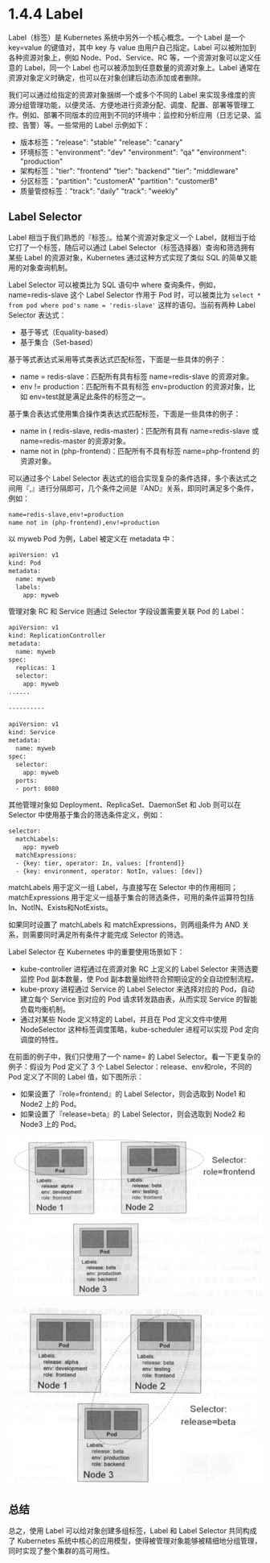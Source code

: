# 1.4.4 Label

Label（标签）是 Kubernetes 系统中另外一个核心概念。一个 Label 是一个 key=value 的键值对，其中 key 与 value 由用户自己指定。Label 可以被附加到各种资源对象上，例如 Node、Pod、Service、RC 等，一个资源对象可以定义任意的 Label，同一个 Label 也可以被添加到任意数量的资源对象上。Label 通常在资源对象定义时确定，也可以在对象创建后动态添加或者删除。

我们可以通过给指定的资源对象捆绑一个或多个不同的 Label 来实现多维度的资源分组管理功能，以便灵活、方便地进行资源分配、调度、配置、部署等管理工作。例如、部署不同版本的应用到不同的环境中：监控和分析应用（日志记录、监控、告警）等。一些常用的 Label 示例如下：
* 版本标签："release": "stable"         "release": "canary"
* 环境标签："environment": "dev"        "environment": "qa"         "environment": "production"
* 架构标签："tier": "frontend"          "tier": "backend"           "tier": "middleware"
* 分区标签："partition": "customerA"    "partition": "customerB"    
* 质量管控标签："track": "daily"         "track": "weekly"

## Label Selector

Label 相当于我们熟悉的『标签』。给某个资源对象定义一个 Label，就相当于给它打了一个标签，随后可以通过 Label Selector（标签选择器）查询和筛选拥有某些 Label 的资源对象，Kubernetes 通过这种方式实现了类似 SQL 的简单又能用的对象查询机制。

Label Selector 可以被类比为 SQL 语句中 where 查询条件，例如，name=redis-slave 这个 Label Selector 作用于 Pod 时，可以被类比为 `select * from pod where pod's name = 'redis-slave'` 这样的语句。当前有两种 Label Selector 表达式：
* 基于等式（Equality-based）
* 基于集合（Set-based）

基于等式表达式采用等式类表达式匹配标签，下面是一些具体的例子：
* name = redis-slave：匹配所有具有标签 name=redis-slave 的资源对象。
* env != production：匹配所有不具有标签 env=production 的资源对象，比如 env=test就是满足此条件的标签之一。

基于集合表达式使用集合操作类表达式匹配标签，下面是一些具体的例子：
* name in ( redis-slave, redis-master)：匹配所有具有 name=redis-slave 或 name=redis-master 的资源对象。
* name not in (php-frontend)：匹配所有不具有标签 name=php-frontend 的资源对象。

可以通过多个 Label Selector 表达式的组合实现复杂的条件选择，多个表达式之间用『,』进行分隔即可，几个条件之间是『AND』关系，即同时满足多个条件，例如：
```
name=redis-slave,env!=production
name not in (php-frontend),env!=production
```

以 myweb Pod 为例，Label 被定义在 metadata 中：
```
apiVersion: v1
kind: Pod
metadata:
  name: myweb
  labels:
    app: myweb
```

管理对象 RC 和 Service 则通过 Selector 字段设置需要关联 Pod 的 Label：
```
apiVersion: v1
kind: ReplicationController
metadata:
  name: myweb
spec:
  replicas: 1
  selector:
    app: myweb
......

----------

apiVersion: v1
kind: Service
metadata:
  name: myweb
spec:
  selector: 
    app: myweb
  ports:
  - port: 8080
```

其他管理对象如 Deployment、ReplicaSet、DaemonSet 和 Job 则可以在 Selector 中使用基于集合的筛选条件定义，例如：
```
selector:
  matchLabels:
    app: myweb
  matchExpressions:
  - {key: tier, operator: In, values: [frontend]}
  - {key: environment, operator: NotIn, values: [dev]}
```

matchLabels 用于定义一组 Label，与直接写在 Selector 中的作用相同；matchExpressions 用于定义一组基于集合的筛选条件，可用的条件运算符包括 In、NotIN、Exists和NotExists。

如果同时设置了 matchLabels 和 matchExpressions，则两组条件为 AND 关系，则需要同时满足所有条件才能完成 Selector 的筛选。

Label Selector 在 Kubernetes 中的重要使用场景如下：
* kube-controller 进程通过在资源对象 RC 上定义的 Label Selector 来筛选要监控 Pod 副本数量，使 Pod 副本数量始终符合预期设定的全自动控制流程。
* kube-proxy 进程通过 Service 的 Label Selector 来选择对应的 Pod，自动建立每个 Service 到对应的 Pod 请求转发路由表，从而实现 Service 的智能负载均衡机制。
* 通过对某些 Node 定义特定的 Label，并且在 Pod 定义文件中使用 NodeSelector 这种标签调度策略，kube-scheduler 进程可以实现 Pod 定向调度的特性。

在前面的例子中，我们只使用了一个 name=<NAME> 的 Label Selector。看一下更复杂的例子：假设为 Pod 定义了 3 个 Label Selector：release、env和role，不同的 Pod 定义了不同的 Label 值，如下图所示：
* 如果设置了『role=frontend』的 Label Selector，则会选取到 Node1 和 Node2 上的 Pod。
* 如果设置了『release=beta』的 Label Selector，则会选取到 Node2 和 Node3 上的 Pod。

![](../../gitbook/assets/topic_1/1-7.jpg)

![](../../gitbook/assets/topic_1/1-8.jpg)

## 总结

总之，使用 Label 可以给对象创建多组标签，Label 和 Label Selector 共同构成了 Kubernetes 系统中核心的应用模型，使得被管理对象能够被精细地分组管理，同时实现了整个集群的高可用性。
